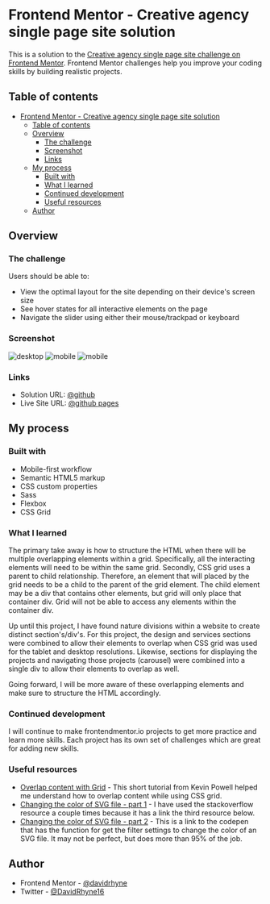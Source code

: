 # Frontend Mentor - Creative agency single page site solution

This is a solution to the [Creative agency single page site challenge on Frontend Mentor](https://www.frontendmentor.io/challenges/creative-agency-singlepage-site-Pq6V3I2RM). Frontend Mentor challenges help you improve your coding skills by building realistic projects. 

## Table of contents

- [Frontend Mentor - Creative agency single page site solution](#frontend-mentor---creative-agency-single-page-site-solution)
  - [Table of contents](#table-of-contents)
  - [Overview](#overview)
    - [The challenge](#the-challenge)
    - [Screenshot](#screenshot)
    - [Links](#links)
  - [My process](#my-process)
    - [Built with](#built-with)
    - [What I learned](#what-i-learned)
    - [Continued development](#continued-development)
    - [Useful resources](#useful-resources)
  - [Author](#author)

## Overview

### The challenge

Users should be able to:

- View the optimal layout for the site depending on their device's screen size
- See hover states for all interactive elements on the page
- Navigate the slider using either their mouse/trackpad or keyboard

### Screenshot

![desktop](https://user-images.githubusercontent.com/63062052/129579868-43c9b982-bf81-4d4c-8846-0f83a6169af7.png)
![mobile](https://user-images.githubusercontent.com/63062052/129579545-55d910bf-447e-468e-bacb-32a8f35f052e.png)
![mobile](https://user-images.githubusercontent.com/63062052/129579660-c1462d0c-9494-4f7c-b6eb-5bcc09a4c4cd.png)


### Links

- Solution URL: [@github](https://github.com/davidrhyne/creative-single-page-site)
- Live Site URL: [@github pages](https://davidrhyne.github.io/creative-single-page-site/)

## My process

### Built with

- Mobile-first workflow
- Semantic HTML5 markup
- CSS custom properties
- Sass
- Flexbox
- CSS Grid

### What I learned

The primary take away is how to structure the HTML when there will be multiple overlapping elements within a grid.  Specifically, all the interacting elements will need to be within the same grid.  Secondly, CSS grid uses a parent to child relationship.  Therefore, an element that will placed by the grid needs to be a child to the parent of the grid element.  The child element may be a div that contains other elements, but grid will only place that container div.  Grid will not be able to access any elements within the container div.

Up until this project, I have found nature divisions within a website to create distinct section's/div's. For this project, the design and services sections were combined to allow their elements to overlap when CSS grid was used for the tablet and desktop resolutions.  Likewise, sections for displaying the projects and navigating those projects (carousel) were combined into a single div to allow their elements to overlap as well.

Going forward, I will be more aware of these overlapping elements and make sure to structure the HTML accordingly.

### Continued development

I will continue to make frontendmentor.io projects to get more practice and learn more skills.  Each project has its own set of challenges which are great for adding new skills.

### Useful resources

- [Overlap content with Grid](https://www.youtube.com/watch?v=HFG3BKOqOlE) - This short tutorial from Kevin Powell helped me understand how to overlap content while using CSS grid.
- [Changing the color of SVG file - part 1](https://stackoverflow.com/questions/22252472/how-to-change-the-color-of-an-svg-element) - I have used the stackoverflow resource a couple times because it has a link the third resource below.
- [Changing the color of SVG file - part 2](https://codepen.io/sosuke/pen/Pjoqqp) - This is a link to the codepen that has the function for get the filter settings to change the color of an SVG file.  It may not be perfect, but does more than 95% of the job.

## Author

- Frontend Mentor - [@davidrhyne](https://www.frontendmentor.io/profile/davidrhyne)
- Twitter - [@DavidRhyne16](https://www.twitter.com/DavidRhyne16)
